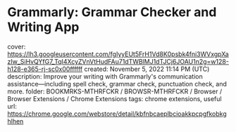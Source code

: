 # Grammarly: Grammar Checker and Writing App

cover: https://lh3.googleusercontent.com/fgIyyEUt5FrH1Vd8K0psbk4fni3WVxgpXazIw_SiHvQYfG7_TqI4XcyZVnVtHudFAu71dTWBlMJ1dTJCj6JOAU1n2g=w128-h128-e365-rj-sc0x00ffffff
created: November 5, 2022 11:14 PM (UTC)
description: Improve your writing with Grammarly's communication assistance—including spell check, grammar check, punctuation check, and more.
folder: BOOKMRKS-MTHRFCKR / BROWSR-MTHRFCKR / Browser / Browser Extensions / Chrome Extensions
tags: chrome extensions, useful
url: https://chrome.google.com/webstore/detail/kbfnbcaeplbcioakkpcpgfkobkghlhen